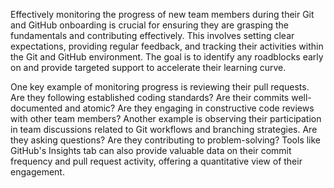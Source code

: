 Effectively monitoring the progress of new team members during their Git and GitHub onboarding is crucial for ensuring they are grasping the fundamentals and contributing effectively. This involves setting clear expectations, providing regular feedback, and tracking their activities within the Git and GitHub environment. The goal is to identify any roadblocks early on and provide targeted support to accelerate their learning curve.

One key example of monitoring progress is reviewing their pull requests. Are they following established coding standards? Are their commits well-documented and atomic? Are they engaging in constructive code reviews with other team members? Another example is observing their participation in team discussions related to Git workflows and branching strategies. Are they asking questions? Are they contributing to problem-solving? Tools like GitHub's Insights tab can also provide valuable data on their commit frequency and pull request activity, offering a quantitative view of their engagement.